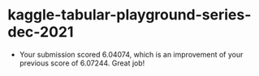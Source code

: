 # kaggle-tabular-playground-series-dec-2021

- Your submission scored 6.04074, which is an improvement of your previous score of 6.07244. Great job!